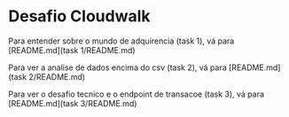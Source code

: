 
# Desafio Cloudwalk

Para entender sobre o mundo de adquirencia (task 1), vá para [README.md](task 1/README.md)

Para ver a analise de dados encima do csv (task 2), vá para [README.md](task 2/README.md)

Para ver o desafio tecnico e o endpoint de transacoe (task 3), vá para [README.md](task 3/README.md)